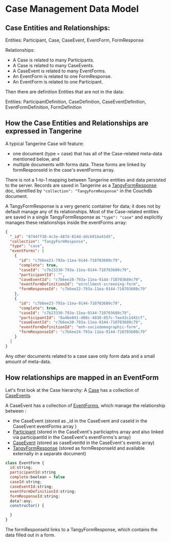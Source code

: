 # Case Management Data Model

## Case Entities and Relationships:

Entities: Participant, Case, CaseEvent, EventForm, FormResponse

Relationships:

- A Case is related to many Participants. 
- A Case is related to many CaseEvents. 
- A CaseEvent is related to many EventForms. 
- An EventForm is related to one FormResponse. 
- An EventForm is related to one Participant.

Then there are definition Entities that are not in the data:

Entities: ParticipantDefinition, CaseDefinition, CaseEventDefinition, EventFormDefinition, FormDefinition

## How the Case Entities and Relationships are expressed in Tangerine 

A typical Tangerine Case will feature:
- one document (type = case) that has all of the Case-related meta-data mentioned below, and 
- multiple documents with forms data. These forms are linked by formResponseId in the case's eventForms array. 

There is not a 1-to-1 mapping between Tangerine entities and data persisted to the server. Records are saved in Tangerine as a [TangyFormResponse](../../client/src/app/tangy-forms/tangy-form-response.class.ts) doc, identified by `"collection": "TangyFormResponse"` in the Couchdb document. 

A TangyFormResponse is a very generic container for data; it does not by default manage any of its relationships. Most of the Case-related entities are saved in a single TangyFormResponse as  `"type": "case"` and explicitly manages these relationships inside the eventForms array:

```json
{
  "_id": "8744ff38-4c3e-487d-814d-ddcb916a41d5",
  "collection": "TangyFormResponse",
  "type": "case",
  "eventForms": [
    {
      "id": "c7b6ee21-793a-11ea-9144-710703689c79",
      "complete": true,
      "caseId": "c7b23330-793a-11ea-9144-710703689c79",
      "participantId": "",
      "caseEventId": "c7b6ee20-793a-11ea-9144-710703689c79",
      "eventFormDefinitionId": "enrollment-screening-form",
      "formResponseId": "c7b6ee22-793a-11ea-9144-710703689c79"
    },
    {
      "id": "c7b6ee23-793a-11ea-9144-710703689c79",
      "complete": true,
      "caseId": "c7b23330-793a-11ea-9144-710703689c79",
      "participantId": "8a46e841-d80c-4038-857c-7ae43c1d42cf",
      "caseEventId": "c7b6ee20-793a-11ea-9144-710703689c79",
      "eventFormDefinitionId": "mnh-sociodemographic-form",
      "formResponseId": "c7b6ee24-793a-11ea-9144-710703689c79"
    }
  ]
}
```
Any other documents related to a case save only form data and a small amount of meta-data.

## How relationships are mapped in an EventForm

Let's first look at the Case hierarchy: A [Case](../../client/src/app/case/classes/case.class.ts) has a collection of [CaseEvents](../../client/src/app/case/classes/case-event.class.ts). 

A CaseEvent has a collection of [EventForms](../../client/src/app/case/classes/event-form.class.ts), which manage the relationship between :
- the CaseEvent (stored as _id in the CaseEvent and caseId in the CaseEvent eventForms array )
- [Participant](../../client/src/app/case/classes/case-participant.class.ts) (stored in the CaseEvent's particiaptns array and also linked via participantId in the CaseEvent's eventForms's array)
- [CaseEvent](../../client/src/app/case/classes/case-event.class.ts) (stored as caseEventId in the CaseEvent's events array)
- [TangyFormResponse](../../client/src/app/tangy-forms/tangy-form-response.class.ts) (stored as formResponseId and available externally in a separate document)

```js
class EventForm {
  id:string;
  participantId:string
  complete:boolean = false
  caseId:string; 
  caseEventId:string;
  eventFormDefinitionId:string;
  formResponseId:string;
  data?:any;
  constructor() {

  }
}
```

The formResponseId links to a TangyFormResponse, which contains the data filled out in a form. 

